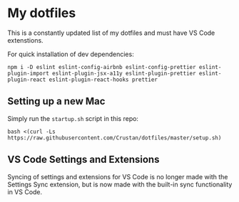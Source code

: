 # My dotfiles

This is a constantly updated list of my dotfiles and must have VS Code extenstions.

For quick installation of dev dependencies:

```
npm i -D eslint eslint-config-airbnb eslint-config-prettier eslint-plugin-import eslint-plugin-jsx-a11y eslint-plugin-prettier eslint-plugin-react eslint-plugin-react-hooks prettier
```

## Setting up a new Mac
Simply run the `startup.sh` script in this repo:
```
bash <(curl -Ls https://raw.githubusercontent.com/Crustan/dotfiles/master/setup.sh)
```

## VS Code Settings and Extensions
Syncing of settings and extensions for VS Code is no longer made with the Settings Sync extension, but is now made with the built-in sync functionality in VS Code.
